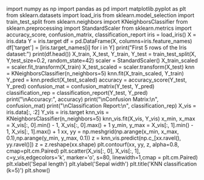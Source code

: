import numpy as np
import pandas as pd
import matplotlib.pyplot as plt
from sklearn.datasets import load_iris
from sklearn.model_selection import train_test_split
from sklearn.neighbors import KNeighborsClassifier
from sklearn.preprocessing import StandardScaler
from sklearn.metrics import accuracy_score, confusion_matrix, classification_report
iris = load_iris()
X = iris.data
Y = iris.target
df = pd.DataFrame(X, columns=iris.feature_names)
df['target'] = [iris.target_names[i] for i in Y]
print("First 5 rows of the Iris dataset:")
print(df.head())
X_train, X_test, Y_train, Y_test = train_test_split(X, Y,test_size=0.2, random_state=42)
scaler = StandardScaler()
X_train_scaled = scaler.fit_transform(X_train)
X_test_scaled = scaler.transform(X_test)
knn = KNeighborsClassifier(n_neighbors=5)
knn.fit(X_train_scaled, Y_train)
Y_pred = knn.predict(X_test_scaled)
accuracy = accuracy_score(Y_test, Y_pred)
confusion_mat = confusion_matrix(Y_test, Y_pred)
classification_rep = classification_report(Y_test, Y_pred)
print("\nAccuracy:", accuracy)
print("\nConfusion Matrix:\n", confusion_mat)
print("\nClassification Report:\n", classification_rep)
X_vis = iris.data[:, :2]
Y_vis = iris.target
knn_vis = KNeighborsClassifier(n_neighbors=5)
knn_vis.fit(X_vis, Y_vis)
x_min, x_max = X_vis[:, 0].min() - 1, X_vis[:, 0].max() + 1
y_min, y_max = X_vis[:, 1].min() - 1, X_vis[:, 1].max() + 1
xx, yy = np.meshgrid(np.arange(x_min, x_max, 0.1),np.arange(y_min, y_max, 0.1))
z = knn_vis.predict(np.c_[xx.ravel(), yy.ravel()])
z = z.reshape(xx.shape)
plt.contourf(xx, yy, z, alpha=0.8, cmap=plt.cm.Paired)
plt.scatter(X_vis[:, 0], X_vis[:, 1], c=y_vis,edgecolors='k', marker='o', s=80, linewidth=1,cmap = plt.cm.Paired)
plt.xlabel('Sepal length')
plt.ylabel('Sepal width')
plt.title('KNN classification (k=5)')
plt.show()

